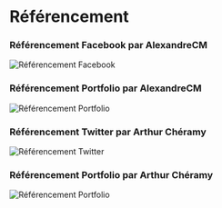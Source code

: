 # Référencement

### Référencement Facebook par AlexandreCM
![Référencement Facebook](https://github.com/cegepmatane/AcheteTaBaguette/blob/master/documentation/referencement/image/referencement%20-AlexandreCM-fb.PNG)

### Référencement Portfolio par AlexandreCM
![Référencement Portfolio](https://github.com/cegepmatane/AcheteTaBaguette/blob/master/documentation/referencement/image/referencement%20-AlexandreCM-portfolio.PNG)

### Référencement Twitter par Arthur Chéramy
![Référencement Twitter](https://github.com/cegepmatane/AcheteTaBaguette/blob/master/documentation/referencement/image/Arthur1.png)

### Référencement Portfolio par Arthur Chéramy
![Référencement Portfolio](https://github.com/cegepmatane/AcheteTaBaguette/blob/master/documentation/referencement/image/Arthur2.png)
